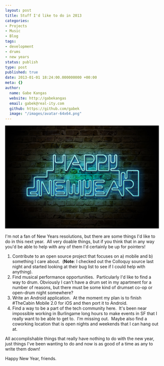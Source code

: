 ```yaml
---
layout: post
title: Stuff I'd like to do in 2013
categories:
- Projects
- Music
- Blog
tags:
- development
- drums
- new years
status: publish
type: post
published: true
date: 2013-01-01 18:24:00.000000000 +00:00
meta: {}
author:
  name: Gabe Kangas
  website: http://gabekangas
  email: gabek@real-ity.com
  github: https://github.com/gabek
  image: "/images/avatar-64x64.png"
---
```

![](/squarespace_images/static_50ce21f9e4b0a7200de38642_t_50e1f74fe4b0395512a186cf_1430534964976__img.jpg_)

I\'m not a fan of New Years resolutions, but there are some things I\'d like to do in this next year.  All very doable things, but if you think that in any way you\'d be able to help with any of them I\'d certainly be up for pointers!

1.  Contribute to an open source project that focuses on a) mobile
    and b) something I care about.  (**Note**: I checked out the Colloquy source last night and started looking at their bug list to see if I could help with anything).
2.  Find musical performance opportunities.  Particularly I\'d like to
    find a way to drum. Obviously I can\'t have a drum set in my apartment for a number of reasons, but there must be some kind of drumset co-op or open-drum night somewhere?
3.  Write an Android application.  At the moment my plan is to finish
    \#TheCabin Mobile 2.0 for iOS and then port it to Android.
4.  Find a way to be a part of the tech community here.  It\'s been near
    impossible working in Burlingame long hours to make events in SF that I really want to be able to get to.  I\'m missing out.  Maybe also find a coworking location that is open nights and weekends that I can hang out at.

All accomplishable things that really have nothing to do with the new year, just things I\'ve been wanting to do and now is as good of a time as any to write them down!

Happy New Year, friends.

